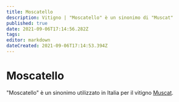 ```yaml
---
title: Moscatello
description: Vitigno | "Moscatello" è un sinonimo di "Muscat"
published: true
date: 2021-09-06T17:14:56.282Z
tags: 
editor: markdown
dateCreated: 2021-09-06T17:14:53.394Z
---
```


# Moscatello

"Moscatello" è un sinonimo utilizzato in Italia per il vitigno [Muscat](/vitigni/Francia/bacca-bianca/muscat).